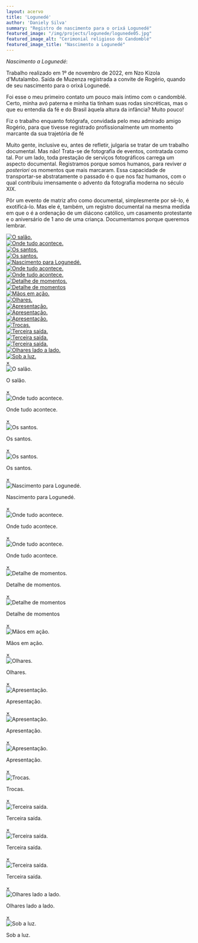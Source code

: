 ```yaml
---
layout: acervo
title: 'Logunedé'
author: 'Daniely Silva'
summary: "Registro de nascimento para o orixá Logunedé"
featured_image: "/img/projects/logunede/logunede05.jpg"
featured_image_alt: "Cerimonial religioso do Candomblé"
featured_image_title: "Nascimento a Logunedé"
---
```

*Nascimento a Logunedé*:

Trabalho realizado em 1º de novembro de 2022, em Nzo Kizola d'Mutalambo. Saída de Muzenza registrada a convite de Rogério, quando de seu nascimento para o orixá Logunedé.

Foi esse o meu primeiro contato um pouco mais íntimo com o candomblé. Certo, minha avó paterna e minha tia tinham suas rodas sincréticas, mas o que eu entendia da fé e do Brasil àquela altura da infância? Muito pouco!

Fiz o trabalho enquanto fotógrafa, convidada pelo meu admirado amigo Rogério, para que tivesse registrado profissionalmente um momento marcante da sua trajetória de fé

Muito gente, inclusive eu, antes de refletir, julgaria se tratar de um trabalho documental. Mas não! Trata-se de fotografia de eventos, contratada como tal. Por um lado, toda prestação de serviços fotográficos carrega um aspecto documental. Registramos porque somos humanos, para reviver *a posteriori* os momentos que mais marcaram. Essa capacidade de transportar-se abstratamente o passado é o que nos faz humanos, com o qual contribuiu imensamente o advento da fotografia moderna no século XIX.

Pôr um evento de matriz afro como documental, simplesmente por sê-lo, é exotificá-lo. Mas ele é, também, um registro documental na mesma medida em que o é a ordenação de um diácono católico, um casamento protestante e o aniversário de 1 ano de uma criança. Documentamos porque queremos lembrar.

<div hidden>

![O salão](/img/projects/logunede/logunede01.jpg "O salão.")

![Onde tudo acontece](/img/projects/logunede/logunede02.jpg "Onde tudo acontece.")

![Os santos](/img/projects/logunede/logunede03.jpg "Os santos.")

![Os santos](/img/projects/logunede/logunede04.jpg "Os santos.")

![Nascimento para Logunedé](/img/projects/logunede/logunede06.jpg "Nascimento para Logunedé.")

![Onde tudo acontece](/img/projects/logunede/logunede07.jpg "Onde tudo acontece.")

![Onde tudo acontece](/img/projects/logunede/logunede08.jpg "Onde tudo acontece.")

![Detalhe de momentos](/img/projects/logunede/logunede09.jpg "Detalhe de momentos.")

![Detalhe de momentos](/img/projects/logunede/logunede10.jpg "Detalhe de momentos")

![Mãos em ação](/img/projects/logunede/logunede11.jpg "Mãos em ação.")

![Olhares](/img/projects/logunede/logunede12.jpg "Olhares.")

![Apresentação](/img/projects/logunede/logunede13.jpg "Apresentação.")

![Apresentação](/img/projects/logunede/logunede14.jpg "Apresentação.")

![Apresentação](/img/projects/logunede/logunede15.jpg "Apresentação.")

![Trocas](/img/projects/logunede/logunede16.jpg "Trocas.")

![Terceira saída](/img/projects/logunede/logunede17.jpg "Terceira saída.")

![Terceira saída](/img/projects/logunede/logunede18.jpg "Terceira saída.")

![Terceira saída](/img/projects/logunede/logunede19.jpg "Terceira saída.")

![Olhares lado a lado](/img/projects/logunede/logunede20.jpg "Olhares lado a lado.")

![Sob a luz](/img/projects/logunede/logunede21.jpg "Sob a luz.")
</div>

<section class="galeria">

  <div class="item"><a href="#imagem1"><img src="/img/projects/logunede/logunede01.jpg" alt="O salão." title="O salão." /></a></div>
  <div class="item"><a href="#imagem2"><img src="/img/projects/logunede/logunede02.jpg" alt="Onde tudo acontece." title="Onde tudo acontece." /></a></div>
  <div class="item"><a href="#imagem3"><img src="/img/projects/logunede/logunede03.jpg" alt="Os santos." title="Os santos." /></a></div>
  <div class="item"><a href="#imagem4"><img src="/img/projects/logunede/logunede04.jpg" alt="Os santos." title="Os santos." /></a></div>
  <div class="item"><a href="#imagem5"><img src="/img/projects/logunede/logunede06.jpg" alt="Nascimento para Logunedé." title="Nascimento para Logunedé." /></a></div>
  <div class="item"><a href="#imagem6"><img src="/img/projects/logunede/logunede07.jpg" alt="Onde tudo acontece." title="Onde tudo acontece." /></a></div>
  <div class="item"><a href="#imagem7"><img src="/img/projects/logunede/logunede08.jpg" alt="Onde tudo acontece." title="Onde tudo acontece." /></a></div>
  <div class="item"><a href="#imagem8"><img src="/img/projects/logunede/logunede09.jpg" alt="Detalhe de momentos." title="Detalhe de momentos." /></a></div>
  <div class="item"><a href="#imagem9"><img src="/img/projects/logunede/logunede10.jpg" alt="Detalhe de momentos" title="Detalhe de momentos" /></a></div>
  <div class="item"><a href="#imagem10"><img src="/img/projects/logunede/logunede11.jpg" alt="Mãos em ação." title="Mãos em ação." /></a></div>
  <div class="item"><a href="#imagem11"><img src="/img/projects/logunede/logunede12.jpg" alt="Olhares." title="Olhares." /></a></div>
  <div class="item"><a href="#imagem12"><img src="/img/projects/logunede/logunede13.jpg" alt="Apresentação." title="Apresentação." /></a></div>
  <div class="item"><a href="#imagem13"><img src="/img/projects/logunede/logunede14.jpg" alt="Apresentação." title="Apresentação." /></a></div>
  <div class="item"><a href="#imagem14"><img src="/img/projects/logunede/logunede15.jpg" alt="Apresentação." title="Apresentação." /></a></div>
  <div class="item"><a href="#imagem15"><img src="/img/projects/logunede/logunede16.jpg" alt="Trocas." title="Trocas." /></a></div>
  <div class="item"><a href="#imagem16"><img src="/img/projects/logunede/logunede17.jpg" alt="Terceira saída." title="Terceira saída." /></a></div>
  <div class="item"><a href="#imagem17"><img src="/img/projects/logunede/logunede18.jpg" alt="Terceira saída." title="Terceira saída." /></a></div>
  <div class="item"><a href="#imagem18"><img src="/img/projects/logunede/logunede19.jpg" alt="Terceira saída." title="Terceira saída." /></a></div>
  <div class="item"><a href="#imagem19"><img src="/img/projects/logunede/logunede20.jpg" alt="Olhares lado a lado." title="Olhares lado a lado." /></a></div>
  <div class="item"><a href="#imagem20"><img src="/img/projects/logunede/logunede21.jpg" alt="Sob a luz." title="Sob a luz." /></a></div>

</section>

<div class="lightboxes">

  <div class="lightbox" id="imagem1"><a href="#" class="fechar">&times;</a><div class="conteudo"><img src="/img/projects/logunede/logunede01.jpg" alt="O salão." title="O salão." /><p>O salão.</p></div></div>
  <div class="lightbox" id="imagem2"><a href="#" class="fechar">&times;</a><div class="conteudo"><img src="/img/projects/logunede/logunede02.jpg" alt="Onde tudo acontece." title="Onde tudo acontece." /><p>Onde tudo acontece.</p></div></div>
  <div class="lightbox" id="imagem3"><a href="#" class="fechar">&times;</a><div class="conteudo"><img src="/img/projects/logunede/logunede03.jpg" alt="Os santos." title="Os santos." /><p>Os santos.</p></div></div>
  <div class="lightbox" id="imagem4"><a href="#" class="fechar">&times;</a><div class="conteudo"><img src="/img/projects/logunede/logunede04.jpg" alt="Os santos." title="Os santos." /><p>Os santos.</p></div></div>
  <div class="lightbox" id="imagem5"><a href="#" class="fechar">&times;</a><div class="conteudo"><img src="/img/projects/logunede/logunede06.jpg" alt="Nascimento para Logunedé." title="Nascimento para Logunedé." /><p>Nascimento para Logunedé.</p></div></div>
  <div class="lightbox" id="imagem6"><a href="#" class="fechar">&times;</a><div class="conteudo"><img src="/img/projects/logunede/logunede07.jpg" alt="Onde tudo acontece." title="Onde tudo acontece." /><p>Onde tudo acontece.</p></div></div>
  <div class="lightbox" id="imagem7"><a href="#" class="fechar">&times;</a><div class="conteudo"><img src="/img/projects/logunede/logunede08.jpg" alt="Onde tudo acontece." title="Onde tudo acontece." /><p>Onde tudo acontece.</p></div></div>
  <div class="lightbox" id="imagem8"><a href="#" class="fechar">&times;</a><div class="conteudo"><img src="/img/projects/logunede/logunede09.jpg" alt="Detalhe de momentos." title="Detalhe de momentos." /><p>Detalhe de momentos.</p></div></div>
  <div class="lightbox" id="imagem9"><a href="#" class="fechar">&times;</a><div class="conteudo"><img src="/img/projects/logunede/logunede10.jpg" alt="Detalhe de momentos" title="Detalhe de momentos" /><p>Detalhe de momentos</p></div></div>
  <div class="lightbox" id="imagem10"><a href="#" class="fechar">&times;</a><div class="conteudo"><img src="/img/projects/logunede/logunede11.jpg" alt="Mãos em ação." title="Mãos em ação." /><p>Mãos em ação.</p></div></div>
  <div class="lightbox" id="imagem11"><a href="#" class="fechar">&times;</a><div class="conteudo"><img src="/img/projects/logunede/logunede12.jpg" alt="Olhares." title="Olhares." /><p>Olhares.</p></div></div>
  <div class="lightbox" id="imagem12"><a href="#" class="fechar">&times;</a><div class="conteudo"><img src="/img/projects/logunede/logunede13.jpg" alt="Apresentação." title="Apresentação." /><p>Apresentação.</p></div></div>
  <div class="lightbox" id="imagem13"><a href="#" class="fechar">&times;</a><div class="conteudo"><img src="/img/projects/logunede/logunede14.jpg" alt="Apresentação." title="Apresentação." /><p>Apresentação.</p></div></div>
  <div class="lightbox" id="imagem14"><a href="#" class="fechar">&times;</a><div class="conteudo"><img src="/img/projects/logunede/logunede15.jpg" alt="Apresentação." title="Apresentação." /><p>Apresentação.</p></div></div>
  <div class="lightbox" id="imagem15"><a href="#" class="fechar">&times;</a><div class="conteudo"><img src="/img/projects/logunede/logunede16.jpg" alt="Trocas." title="Trocas." /><p>Trocas.</p></div></div>
  <div class="lightbox" id="imagem16"><a href="#" class="fechar">&times;</a><div class="conteudo"><img src="/img/projects/logunede/logunede17.jpg" alt="Terceira saída." title="Terceira saída." /><p>Terceira saída.</p></div></div>
  <div class="lightbox" id="imagem17"><a href="#" class="fechar">&times;</a><div class="conteudo"><img src="/img/projects/logunede/logunede18.jpg" alt="Terceira saída." title="Terceira saída." /><p>Terceira saída.</p></div></div>
  <div class="lightbox" id="imagem18"><a href="#" class="fechar">&times;</a><div class="conteudo"><img src="/img/projects/logunede/logunede19.jpg" alt="Terceira saída." title="Terceira saída." /><p>Terceira saída.</p></div></div>
  <div class="lightbox" id="imagem19"><a href="#" class="fechar">&times;</a><div class="conteudo"><img src="/img/projects/logunede/logunede20.jpg" alt="Olhares lado a lado." title="Olhares lado a lado." /><p>Olhares lado a lado.</p></div></div>
  <div class="lightbox" id="imagem20"><a href="#" class="fechar">&times;</a><div class="conteudo"><img src="/img/projects/logunede/logunede21.jpg" alt="Sob a luz." title="Sob a luz." /><p>Sob a luz.</p></div></div>

</div>
